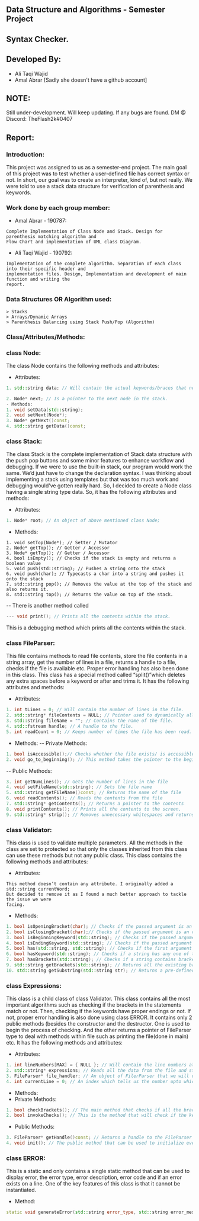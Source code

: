 ## Data Structure and Algorithms - Semester Project
## Syntax Checker.

## Developed By:
- Ali Taqi Wajid
- Amal Abrar     [Sadly she doesn't have a github account]

## NOTE:
Still under-development. Will keep updating. If any bugs are found. DM @ Discord: TheFlash2k#0407

## Report:
### Introduction:
This project was assigned to us as a semester-end project. The main goal of this project was to test whether a user-defined file has correct syntax or not. In short, our goal was to create an interpreter, kind of, but not really. We were told to use a stack data structure for verification of parenthesis and keywords.
### Work done by each group member:
- Amal Abrar - 190787:
```
Complete Implementation of Class Node and Stack. Design for parenthesis matching algorithm and
Flow Chart and implementation of UML class Diagram.
```
- Ali Taqi Wajid - 190792:
```
Implementation of the complete algorithm. Separation of each class into their specific header and
implementation files. Design, Implementation and development of main function and writing the
report.
```
### Data Structures OR Algorithm used:
```
> Stacks
> Arrays/Dynamic Arrays
> Parenthesis Balancing using Stack Push/Pop (Algorithm)
```
### Class/Attributes/Methods:
### class Node:
The class Node contains the following methods and attributes:
- Attributes:
```cpp
1. std::string data; // Will contain the actual keywords/braces that need to be verified.

2. Node* next; // Is a pointer to the next node in the stack.
- Methods:
1. void setData(std::string);
2. void setNext(Node*);
3. Node* getNext()const;
4. std::string getData()const;
```
### class Stack:
The class Stack is the complete implementation of Stack data structure with the push pop buttons and some minor features to enhance workflow and debugging. If we were to use the built-in stack, our program would work the same. We’d just have to change the declaration syntax. I was thinking about implementing a stack using templates but that was too much work and debugging would’ve gotten really hard. So, I decided to create a Node class having a single string type data. So, it has the following attributes and methods:
- Attributes:
```cpp
1. Node* root; // An object of above mentioned class Node;
```
- Methods:
```
1. void setTop(Node*); // Setter / Mutator
2. Node* getTop(); // Getter / Accessor
3. Node* getTop(); // Getter / Accessor
4. bool isEmpty(); // Checks if the stack is empty and returns a boolean value
5. void push(std::string); // Pushes a string onto the stack
6. void push(char); // Typecasts a char into a string and pushes it onto the stack
7. std::string pop(); // Removes the value at the top of the stack and also returns it.
8. std::string top(); // Returns the value on top of the stack.
```
-- There is another method called
```cpp
--- void print(); // Prints all the contents within the stack.
```
This is a debugging method which prints all the contents within the stack.

### class FileParser:
This file contains methods to read file contents, store the file contents in a string array, get the number of lines in a file, returns a handle to a file, checks if the file is available etc. Proper error handling has also been done in this class. This class has a special method called “split()”which deletes any extra spaces before a keyword or after and trims it. It has the following attributes and methods:
- Attributes:
```cpp
1. int tLines = 0; // Will contain the number of lines in the file.
2. std::string* fileContents = NULL; // Pointer used to dynamically allocate an array later.
3. std::string fileName = ""; // Contains the name of the file.
4. std::fstream handle; // A handle to the file.
5. int readCount = 0; // Keeps number of times the file has been read. This helps in getContents() method.
```
- Methods:
-- Private Methods:
```cpp
1. bool isAccessible();// Checks whether the file exists/ is accessible or not
2. void go_to_beginning(); // This method takes the pointer to the beginning of the file.as
```
-- Public Methods:
```cpp
3. int getNumLines(); // Gets the number of lines in the file
4. void setFileName(std::string); // Sets the file name
5. std::string getFileName()const; // Returns the name of the file
6. void readContents(); // Reads the contents from the file
7. std::string* getContents(); // Returns a pointer to the contents
8. void printContents(); // Prints all the contents to the screen.
9. std::string* strip(); // Removes unnecessary whitespaces and returns a pointer
```
### class Validator:
This class is used to validate multiple parameters. All the methods in the class are set to protected so that only the classes inherited from this class can use these methods but not any public class. This class contains the following methods and attributes:
- Attributes:
```
This method doesn’t contain any attribute. I originally added a std::string currentWord;
But decided to remove it as I found a much better approach to tackle the issue we were
facing.
```
- Methods:
```cpp
1. bool isOpeningBracket(char); // Checks if the passed argument is an opening bracket.
2. bool isClosingBracket(char);// Checks if the passed argument is an closing bracket.
3. bool isBeginningKeyword(std::string); // Checks if the passed argument contains a beginning keyword.
4. bool isEndingKeyword(std::string); // Checks if the passed argument contains an ending keyword.
5. bool has(std::string, std::string); // Checks if the first argument contains a string equivalent to the second argument.
6. bool hasKeyword(std::string); // Checks if a string has any one of the predefined keywords
7. bool hasBrackets(std::string); // Checks if a string contains brackets. 8) std::string getBrackets(std::string*, int); // Takes two arguements, one is the string array and the other is the size of that array and returns all the braces as a single string.
9. std::string getBrackets(std::string); // Returns all the existing braces within a single string as a string.
10. std::string getSubstring(std::string str); // Returns a pre-defined keyword existing in the passed argument.
```
### class Expressions:
This class is a child class of class Validator. This class contains all the most important algorithms such as checking if the brackets in the statements match or not. Then, checking if the keywords have proper endings or not. If not, proper error handling is also done using class ERROR. It contains only 2 public methods (besides the constructor and the destructor. One is used to begin the process of  checking. And the other returns a pointer of FileParser type to deal with methods within file such as printing the file(done in main) etc. It has the following methods and attributes:
- Attributes:
```cpp
1. int lineNumbers[MAX] = { NULL }; // Will contain the line numbers at which certain data exists.
2. std::string* expressions; // Reads all the data from the file and stores into this pointer.
3. FileParser* file_handler; // An object of FilerParser that we will dynamically allocate with the fileName later on.
4. int currentLine = 0; // An index which tells us the number upto which lineNumbers array has been filled.
```
- Methods:
- Private Methods:
```cpp
1. bool checkBrackets(); // The main method that checks if all the brackets are balanced.
2. bool invokeChecks(); // This is the method that will check if the keywords are balanced, if not, will throw proper errors.
```
- Public Methods:
```cpp
3. FileParser* getHandle()const; // Returns a handle to the FileParser class.
4. void init(); // The public method that can be used to initialize everything check.
```
### class ERROR:
This is a static and only contains a single static method that can be used to display error, the error
type, error description, error code and if an error exists on a line. One of the key features of this
class is that it cannot be instantiated.
- Method:
```cpp
static void generateError(std::string error_type, std::string error_message, int error_code, int line_number = 0);
```
